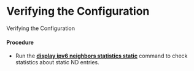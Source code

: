 Verifying the Configuration
===========================

Verifying the Configuration

#### Procedure

* Run the [**display ipv6 neighbors statistics static**](cmdqueryname=display+ipv6+neighbors+statistics+static) command to check statistics about static ND entries.